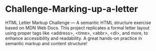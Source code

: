 # Challenge-Marking-up-a-letter
HTML Letter Markup Challenge — A semantic HTML structure exercise based on MDN Web Docs. This project replicates a formal letter layout using proper tags like &lt;address>, &lt;time>, &lt;abbr>, &lt;dl>, and more, to enhance accessibility and readability. A great hands-on practice in semantic markup and content structure!
